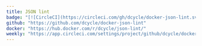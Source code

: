 ```yaml
---
title: JSON lint
badge: "[![CircleCI](https://circleci.com/gh/dcycle/docker-json-lint.svg?style=svg)](https://circleci.com/gh/dcycle/docker-json-lint)"
github: "https://github.com/dcycle/docker-json-lint"
docker: "https://hub.docker.com/r/dcycle/json-lint/"
weekly: "https://app.circleci.com/settings/project/github/dcycle/docker-json-lint/triggers"
---
```

